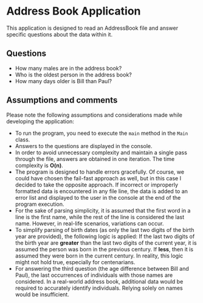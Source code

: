 # Address Book Application

This application is designed to read an AddressBook file and answer specific questions about the data within it.

## Questions
- How many males are in the address book?
- Who is the oldest person in the address book?
- How many days older is Bill than Paul?

## Assumptions and comments

Please note the following assumptions and considerations made while developing the application:

- To run the program, you need to execute the `main` method in the `Main` class.
- Answers to the questions are displayed in the console.
- In order to avoid unnecessary complexity and maintain a single pass through the file, answers are obtained in one iteration.
The time complexity is **O(n)**.
- The program is designed to handle errors gracefully.
Of course, we could have chosen the fail-fast approach as well, but in this case I decided to take the opposite approach.
If incorrect or improperly formatted data is encountered in any file line, the data is added to an error list and displayed to the user
in the console at the end of the program execution.
- For the sake of parsing simplicity, it is assumed that the first word in a line is the first name,
while the rest of the line is considered the last name. However, in real-life scenarios, variations can occur.
- To simplify parsing of birth dates (as only the last two digits of the birth year are provided),
the following logic is applied:
If the last two digits of the birth year are **greater** than the last two digits of the current year,
it is assumed the person was born in the previous century. If **less**, then it is assumed they were born in the current century.
In reality, this logic might not hold true, especially for centenarians.
- For answering the third question (the age difference between Bill and Paul), the last occurrences of individuals with those names are considered.
In a real-world address book, additional data would be required to accurately identify individuals. 
Relying solely on names would be insufficient.

